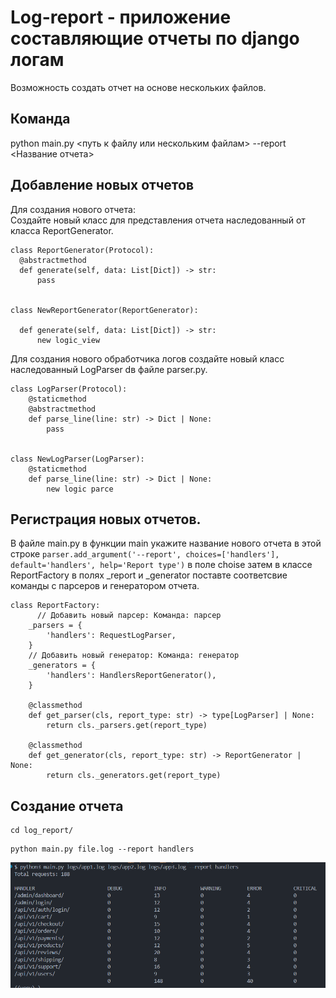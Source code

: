 # Log-report - приложение составляющие отчеты по django логам

  Возможность создать отчет на основе нескольких файлов.

## Команда

  python main.py <путь к файлу или нескольким файлам> --report <Название отчета>

## Добавление новых отчетов

  Для создания нового отчета:     
  Создайте новый класс для представления отчета наследованный от класса ReportGenerator.    
  ```
class ReportGenerator(Protocol):
    @abstractmethod
    def generate(self, data: List[Dict]) -> str:
        pass


class NewReportGenerator(ReportGenerator):
    
    def generate(self, data: List[Dict]) -> str:
        new logic_view
  ```
  Для создания нового обработчика логов создайте новый класс наследованный LogParser dв файле parser.py.   
```
class LogParser(Protocol):
    @staticmethod
    @abstractmethod
    def parse_line(line: str) -> Dict | None:
        pass


class NewLogParser(LogParser):
    @staticmethod
    def parse_line(line: str) -> Dict | None:
        new logic parce
```
  

## Регистрация новых отчетов.

  В файле main.py в функции main укажите название нового отчета в этой строке ```parser.add_argument('--report', choices=['handlers'], default='handlers', help='Report type')``` в поле choise затем в классе ReportFactory в полях _report и _generator поставте соответсвие команды с парсеров и генератором отчета.
```
class ReportFactory:
      // Добавить новый парсер: Команда: парсер
    _parsers = {
        'handlers': RequestLogParser,
    }
    // Добавить новый генератор: Команда: генератор
    _generators = {
        'handlers': HandlersReportGenerator(),
    }
    
    @classmethod
    def get_parser(cls, report_type: str) -> type[LogParser] | None:
        return cls._parsers.get(report_type)
    
    @classmethod
    def get_generator(cls, report_type: str) -> ReportGenerator | None:
        return cls._generators.get(report_type)
```
    
## Создание отчета
  ```
  cd log_report/
  ```

  ```
  python main.py file.log --report handlers
  ```

![Результат](https://github.com/Nikitanoscov/Log_report/blob/main/images/Work_result.png)
